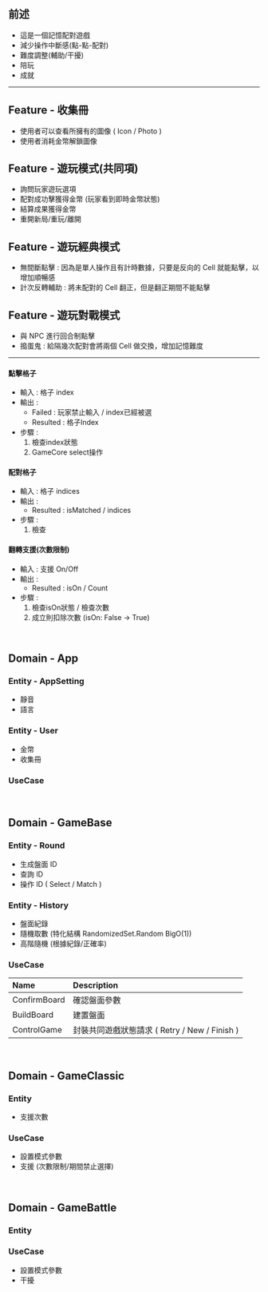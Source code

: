 ## 前述
- 這是一個記憶配對遊戲
- 減少操作中斷感(點-點-配對)
- 難度調整(輔助/干擾)
- 陪玩
- 成就

-------------------------------------


## Feature - 收集冊
- 使用者可以查看所擁有的圖像 ( Icon / Photo )
- 使用者消耗金幣解鎖圖像

## Feature - 遊玩模式(共同項)
- 詢問玩家遊玩選項
- 配對成功擊獲得金幣 (玩家看到即時金幣狀態)
- 結算成果獲得金幣
- 重開新局/重玩/離開

## Feature - 遊玩經典模式
- 無間斷點擊 : 因為是單人操作且有計時數據，只要是反向的 Cell 就能點擊，以增加順暢感
- 計次反轉輔助 : 將未配對的 Cell 翻正，但是翻正期間不能點擊

## Feature - 遊玩對戰模式
- 與 NPC 進行回合制點擊
- 搗蛋鬼 : 給隔幾次配對會將兩個 Cell 做交換，增加記憶難度 

-----------------------------------------------








#### 點擊格子
- 輸入 : 格子 index 
- 輸出 : 
  - Failed : 玩家禁止輸入 / index已經被選
  - Resulted : 格子Index
- 步驟 :
  1. 檢查index狀態
  2. GameCore select操作

#### 配對格子
- 輸入 : 格子 indices 
- 輸出 : 
  - Resulted : isMatched / indices
- 步驟 :
  1. 檢查


#### 翻轉支援(次數限制)
- 輸入 : 支援 On/Off
- 輸出 : 
  - Resulted : isOn / Count
- 步驟 :
  1. 檢查isOn狀態 / 檢查次數
  2. 成立則扣除次數 (isOn: False -> True)


<br/> 




## Domain - App
### Entity - AppSetting
- 靜音
- 語言

### Entity - User
- 金幣
- 收集冊

### UseCase


<br/> 

## Domain - GameBase
### Entity - Round
- 生成盤面 ID
- 查詢 ID 
- 操作 ID ( Select / Match )

### Entity - History
- 盤面紀錄
- 隨機取數 (特化結構 RandomizedSet.Random BigO(1))
- 高階隨機 (根據紀錄/正確率)

### UseCase
|  Name  | Description  |
| :- | :- |
| ConfirmBoard | 確認盤面參數 |
| BuildBoard | 建置盤面 |
| ControlGame | 封裝共同遊戲狀態請求 ( Retry / New / Finish ) |

<br/> 

## Domain - GameClassic
### Entity
- 支援次數
### UseCase
- 設置模式參數
- 支援 (次數限制/期間禁止選擇)

<br/> 

## Domain - GameBattle
### Entity

### UseCase
- 設置模式參數
- 干擾

<br/> 

